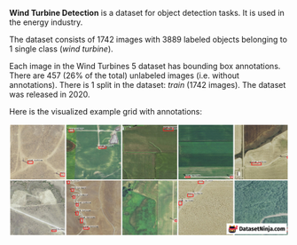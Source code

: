 **Wind Turbine Detection** is a dataset for object detection tasks. It is used in the energy industry.

The dataset consists of 1742 images with 3889 labeled objects belonging to 1 single class (*wind turbine*).

Each image in the Wind Turbines 5 dataset has bounding box annotations. There are 457 (26% of the total) unlabeled images (i.e. without annotations). There is 1 split in the dataset: *train* (1742 images). The dataset was released in 2020.

Here is the visualized example grid with annotations:

<img src="https://github.com/dataset-ninja/wind-turbine-detection/raw/main/visualizations/horizontal_grid.png">
